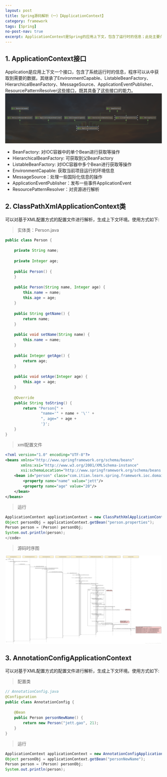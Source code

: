 ```yaml
---
layout: post
title: Spring源码解析（一）【ApplicationContext】
category: framework
tags: [Spring]
no-post-nav: true
excerpt: ApplicationContext是Spring的应用上下文，包含了运行时的信息；此处主要介绍ClassPathXmlApplicationContext和AnnotationConfigApplicationContext。
---
```


## 1. ApplicationContext接口

Application是应用上下文一个接口，包含了系统运行时的信息，程序可以从中获取到需要的数据，其继承了EnvironmentCapable、ListableBeanFactory、HierarchicalBeanFactory、MessageSource、ApplicationEventPublisher、ResourcePatternResolver这些接口，既其具备了这些接口的能力。
![ApplicationContext继承图](/assets/images/posts/java/spring/framework/source/2020-05-06-1/application_context.png)


* BeanFactory: 对IOC容器中的单个Bean进行获取等操作
* HierarchicalBeanFactory: 可获取到父BeanFactory
* ListableBeanFactory: 对IOC容器中多个Bean进行获取等操作
* EnvironmentCapable: 获取当前项目运行的环境信息
* MessageSource：处理一些国际化信息的操作
* ApplicationEventPublisher：发布一些事件ApplicationEvent
* ResourcePatternResolver：对资源进行解析


## 2. ClassPathXmlApplicationContext类

可以对基于XML配置方式的配置文件进行解析，生成上下文环境。使用方式如下:

> 实体类：Person.java
```java
public class Person {

    private String name;

    private Integer age;

    public Person() {
    }

    public Person(String name, Integer age) {
        this.name = name;
        this.age = age;
    }

    public String getName() {
        return name;
    }

    public void setName(String name) {
        this.name = name;
    }

    public Integer getAge() {
        return age;
    }

    public void setAge(Integer age) {
        this.age = age;
    }

    @Override
    public String toString() {
        return "Person{" +
                "name='" + name + '\'' +
                ", age=" + age +
                '}';
    }
}
```

> xml配置文件

```xml
<?xml version="1.0" encoding="UTF-8"?>
<beans xmlns="http://www.springframework.org/schema/beans"
       xmlns:xsi="http://www.w3.org/2001/XMLSchema-instance"
       xsi:schemaLocation="http://www.springframework.org/schema/beans http://www.springframework.org/schema/beans/spring-beans.xsd">
    <bean id="person" class="com.itian.learn.spring.framework.ioc.domain.Person">
        <property name="name" value="jett"/>
        <property name="age" value="20"/>
    </bean>
</beans>
```



> 运行

```java
ApplicationContext applicationContext = new ClassPathXmlApplicationContext("beans.xml");
Object personObj = applicationContext.getBean("person.properties");
Person person = (Person) personObj;
System.out.println(person);
</code>
```

> 源码时序图

![ClassPathXmlApplicationContext时序图](/assets/images/posts/java/spring/framework/source/2020-05-06-1/classpathxmlapplication_1.png)



## 3. AnnotationConfigApplicationContext

可以对基于XML配置方式的配置文件进行解析，生成上下文环境。使用方式如下:

> 配置类

```java
// AnnotationConfig.java
@Configuration
public class AnnotationConfig {

    @Bean
    public Person personNewName() {
        return new Person("jett.gao", 21);
    }
}
```

> 运行

```java
ApplicationContext applicationContext = new AnnotationConfigApplicationContext(AnnotationConfig.class);
Object personObj = applicationContext.getBean("personNewName");
Person person = (Person) personObj;
System.out.println(person);
```

